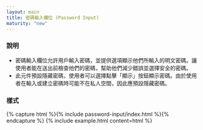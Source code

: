 ```yaml
---
layout: main
title: 密碼輸入欄位 (Password Input)
maturity: "new"
---
```


### 說明

- 密碼輸入欄位允許用戶輸入密碼，並提供選項顯示他們所輸入的明文密碼。讓使用者能在送出前檢查他們的密碼，幫助他們減少錯誤並選擇安全的密碼。
- 此元件預設隱藏密碼，使用者可以選擇點擊「顯示」按鈕顯示密碼。由於使用者在輸入或建立密碼時可能不在私人空間，因此應預設隱藏密碼。

### 樣式

{% capture html %}{% include password-input/index.html %}{% endcapture %}
{% include example.html
  content=html
%}
